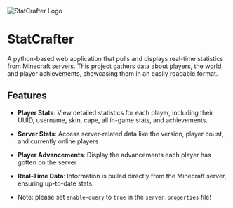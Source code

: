 ![StatCrafter Logo](https://www.dropbox.com/scl/fi/6z2070184t7ipqvl33lkx/minecraft_title-1.png?rlkey=4y6qaep0fchg5qhiz9bebxdy2&st=qrcud19e&dl=1)

# StatCrafter

A python-based web application that pulls and displays real-time statistics from Minecraft servers. This project gathers data about players, the world, and player achievements, showcasing them in an easily readable format.

## Features

- **Player Stats**: View detailed statistics for each player, including their UUID, username, skin, cape, all in-game stats, and achievements.
- **Server Stats**: Access server-related data like the version, player count, and currently online players
- **Player Advancements**: Display the advancements each player has gotten on the server
- **Real-Time Data**: Information is pulled directly from the Minecraft server, ensuring up-to-date stats.


- Note: please set `enable-query` to `true` in the `server.properties` file!
